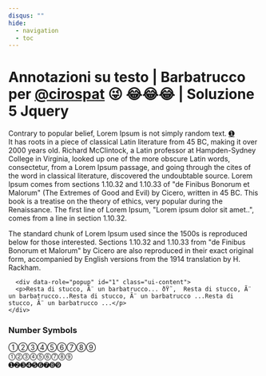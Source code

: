 ```yaml
---
disqus: ""
hide:
  - navigation
  - toc
---
```

<!--- 
<link href="{{ config.site_url}}stylesheets/jquery.mobile.min.css" rel="stylesheet"> --->
<script src="https://code.jquery.com/jquery-1.11.3.min.js"></script>
<script src="https://code.jquery.com/mobile/1.4.5/jquery.mobile-1.4.5.min.js"></script>



# Annotazioni su testo | Barbatrucco per [@cirospat](https://twitter.com/cirospat) 😜 😂😂😂 | Soluzione 5 Jquery


Contrary to popular belief, Lorem Ipsum is not simply random text.  <a href="#1" data-rel="popup" class="gb"  data-position-to="origin">➊</a><br> It has roots in a piece of classical Latin literature from 45 BC, making it over 2000 years old. Richard McClintock, a Latin professor at Hampden-Sydney College in Virginia, looked up one of the more obscure Latin words, consectetur, from a Lorem Ipsum passage, and going through the cites of the word in classical literature, discovered the undoubtable source. Lorem Ipsum comes from sections 1.10.32 and 1.10.33 of "de Finibus Bonorum et Malorum" (The Extremes of Good and Evil) by Cicero, written in 45 BC. This book is a treatise on the theory of ethics, very popular during the Renaissance. The first line of Lorem Ipsum, "Lorem ipsum dolor sit amet..", comes from a line in section 1.10.32.

The standard chunk of Lorem Ipsum used since the 1500s is reproduced below for those interested. Sections 1.10.32 and 1.10.33 from "de Finibus Bonorum et Malorum" by Cicero are also reproduced in their exact original form, accompanied by English versions from the 1914 translation by H. Rackham.


      <div data-role="popup" id="1" class="ui-content">
      <p>Resta di stucco, Ã¨ un barbatrucco... ðŸ˜‚  Resta di stucco, Ã¨ un barbatrucco...Resta di stucco, Ã¨ un barbatrucco ...Resta di stucco, Ã¨ un barbatrucco ...</p>
    </div>




	
	
### Number Symbols
①②③④⑤⑥⑦⑧⑨ <br>
⓵⓶⓷⓸⓹⓺⓻⓼⓽  <br>
➊➋➌➍➎➏➐➑➒







